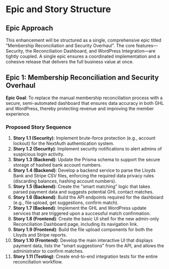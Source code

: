 # Epic and Story Structure

## Epic Approach

This enhancement will be structured as a single, comprehensive epic titled "Membership Reconciliation and Security Overhaul". The core features—Security, the Reconciliation Dashboard, and WordPress Integration—are tightly coupled. A single epic ensures a coordinated implementation and a cohesive release that delivers the full business value at once.

## Epic 1: Membership Reconciliation and Security Overhaul

**Epic Goal**: To replace the manual membership reconciliation process with a secure, semi-automated dashboard that ensures data accuracy in both GHL and WordPress, thereby protecting revenue and improving the member experience.

### Proposed Story Sequence

1.  **Story 1.1 (Security)**: Implement brute-force protection (e.g., account lockout) for the NextAuth authentication system.
2.  **Story 1.2 (Security)**: Implement security notifications to alert admins of suspicious login activity.
3.  **Story 1.3 (Backend)**: Update the Prisma schema to support the secure storage of hashed bank account numbers.
4.  **Story 1.4 (Backend)**: Develop a backend service to parse the Lloyds Bank and Stripe CSV files, enforcing the required data privacy rules (discarding balances, hashing account numbers).
5.  **Story 1.5 (Backend)**: Create the "smart matching" logic that takes parsed payment data and suggests potential GHL contact matches.
6.  **Story 1.6 (Backend)**: Build the API endpoints required for the dashboard (e.g., file upload, get suggestions, confirm match).
7.  **Story 1.7 (Backend)**: Implement the GHL and WordPress update services that are triggered upon a successful match confirmation.
8.  **Story 1.8 (Frontend)**: Create the basic UI shell for the new admin-only Reconciliation Dashboard page, including its navigation link.
9.  **Story 1.9 (Frontend)**: Build the file upload components for both the Lloyds and Stripe reports.
10. **Story 1.10 (Frontend)**: Develop the main interactive UI that displays payment data, lists the "smart suggestions" from the API, and allows the administrator to confirm matches.
11. **Story 1.11 (Testing)**: Create end-to-end integration tests for the entire reconciliation workflow.

